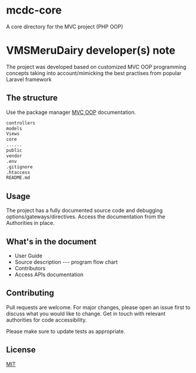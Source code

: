 # mcdc-core
A core directory for the MVC project (PHP OOP)

# VMSMeruDairy developer(s) note

The project was developed based on customized MVC OOP programming concepts taking into account/mimicking the best practises from popular Laravel framework

## The structure

Use the package manager [MVC OOP](https://github.com/elmerdotdev/oop-php-mvc) documentation.

```bash
controllers
models
Views
core
......
public
vendor
.env
.gitignore
.htaccess
README.md
```
## Usage
The project has a fully documented source code and debugging options/gateways/directives. Access the documentation from the Authorities in place.
## What's in the document
* User Guide
* Source description --- program flow chart
* Contributors
* Access APIs documentation


## Contributing

Pull requests are welcome. For major changes, please open an issue first
to discuss what you would like to change. 
Get in touch with relevant authorities for code accessibility.

Please make sure to update tests as appropriate.

## License

[MIT](https://choosealicense.com/licenses/mit/)
